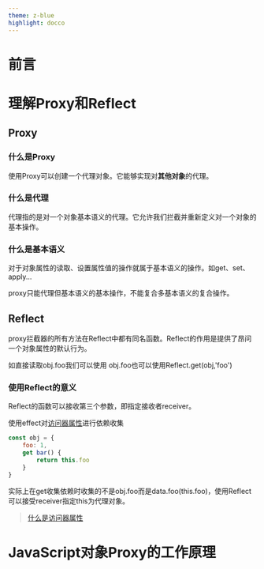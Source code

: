 ```yaml
---
theme: z-blue
highlight: docco
---
```

# 前言

# 理解Proxy和Reflect

## Proxy

### 什么是Proxy

使用Proxy可以创建一个代理对象。它能够实现对**其他对象**的代理。

### 什么是代理

代理指的是对一个对象基本语义的代理。它允许我们拦截并重新定义对一个对象的基本操作。

### 什么是基本语义

对于对象属性的读取、设置属性值的操作就属于基本语义的操作。如get、set、apply...

proxy只能代理但基本语义的基本操作，不能复合多基本语义的复合操作。

## Reflect

proxy拦截器的所有方法在Reflect中都有同名函数。Reflect的作用是提供了昂问一个对象属性的默认行为。

如直接读取obj.foo我们可以使用 obj.foo也可以使用Reflect.get(obj,'foo')

### 使用Reflect的意义

Reflect的函数可以接收第三个参数，即指定接收者receiver。

使用effect对[访问器属性](https://www.zhihu.com/question/40648241)进行依赖收集

~~~JavaScript
const obj = {
    foo: 1,
    get bar() {
        return this.foo
    }
}
~~~

实际上在get收集依赖时收集的不是obj.foo而是data.foo(this.foo)，使用Reflect可以接受receiver指定this为代理对象。

> [什么是访问器属性](https://www.zhihu.com/question/40648241)

# JavaScript对象Proxy的工作原理

